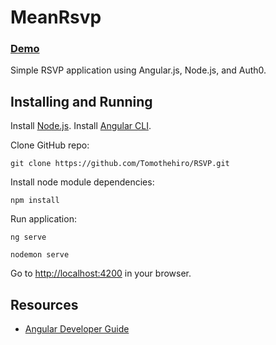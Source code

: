 MeanRsvp
===================

### [Demo](https://rsvp.tomohiro-sato.com)

Simple RSVP application using Angular.js, Node.js, and Auth0.

Installing and Running
----

Install [Node.js](http://nodejs.org/).
Install [Angular CLI](https://cli.angular.io/).

Clone GitHub repo:

```
git clone https://github.com/Tomothehiro/RSVP.git
```

Install node module dependencies:

```
npm install 
```

Run application:

```
ng serve
```
```
nodemon serve
```
Go to [http://localhost:4200](http://localhost:4200) in your browser.


Resources
----
- [Angular Developer Guide](https://docs.angularjs.org/guide)
